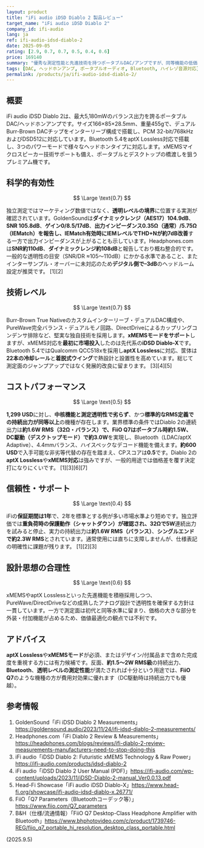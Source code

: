 ```yaml
---
layout: product
title: "iFi audio iDSD Diablo 2 製品レビュー"
target_name: "iFi audio iDSD Diablo 2"
company_id: ifi-audio
lang: ja
ref: ifi-audio-idsd-diablo-2
date: 2025-09-05
rating: [2.9, 0.7, 0.7, 0.5, 0.4, 0.6]
price: 169140
summary: "優秀な測定性能と先進技術を持つポータブルDAC/アンプですが、同等機能の低価格機が存在するためコストパフォーマンスは低く、電力仕様表記の不明瞭さも懸念点です。"
tags: [DAC, ヘッドホンアンプ, ポータブルオーディオ, Bluetooth, ハイレゾ音源対応]
permalink: /products/ja/ifi-audio-idsd-diablo-2/
---
```


## 概要

iFi audio iDSD Diablo 2は、最大5,180mWのバランス出力を誇るポータブルDAC/ヘッドホンアンプです。サイズ166×85×28.5mm、重量455gで、デュアルBurr-Brown DACチップをインターリーブ構成で搭載し、PCM 32-bit/768kHzおよびDSD512に対応しています。Bluetooth 5.4をaptX Lossless対応で搭載し、3つのパワーモードで様々なヘッドホンタイプに対応します。xMEMSマイクロスピーカー技術サポートも備え、ポータブルとデスクトップの橋渡しを狙うプレミアム機です。

## 科学的有効性

$$ \Large \text{0.7} $$

独立測定ではマーケティング数値ではなく、**透明レベルの境界**に位置する実測が確認されています。GoldenSoundは**ダイナミックレンジ（AES17）104.9dB**、**SNR 105.8dB**、**ゲイン0/8.5/17dB**、**出力インピーダンス0.35Ω（通常）/5.75Ω（IEMatch）**を報告し、IEMatch有効時に**IEMレベルでTHD+Nが約7dB改善**する一方で出力インピーダンスが上がることも示しています。Headphones.comは**SNR約110dB**、**ダイナミックレンジ約108dB**と報告しており概ね整合的です。一般的な透明性の目安（SNR/DR ≈105〜110dB）にかかる水準であること、またインターサンプル・オーバーに未対応のため**デジタル側で–3dB**のヘッドルーム設定が推奨です。 [1][2]

## 技術レベル

$$ \Large \text{0.7} $$

Burr-Brown True Nativeのカスタムインターリーブ・デュアルDAC構成や、PureWave完全バランス・デュアルモノ回路、DirectDriveによるカップリングコンデンサ排除など、堅実な独自技術を採用します。**xMEMSモードをサポート**しますが、xMEMS対応を**最初に市場投入**したのは先代系の**iDSD Diablo-X**です。Bluetooth 5.4ではQualcomm QCC518xを採用し**aptX Lossless**に対応、筐体は**22本の冷却レール**と**着脱式ウイング**で熱設計と設置性を高めています。総じて測定面のジャンプアップではなく発展的改良に留まります。 [3][4][5]

## コストパフォーマンス

$$ \Large \text{0.5} $$

**1,299 USD**に対し、**中核機能と測定透明性で劣らず**、かつ**標準的なRMS定義での持続出力が同等以上**の機種が存在します。業界標準の条件ではDiablo 2の連続出力は**約1.6W RMS（32Ω・バランス）**で、**FiiO Q7**は**ポータブル時約1.5W、DC駆動（デスクトップモード）で約3.0W**を実現し、Bluetooth（LDAC/aptX Adaptive）、4.4mmバランス、ハイスペックなデコード機能を備えます。**約600 USD**で入手可能な非劣等代替の存在を踏まえ、CPスコアは**0.5**です。Diablo 2の**aptX Lossless**や**xMEMS対応**は強みですが、一般的用途では価格差を覆す決定打になりにくいです。 [1][3][6][7]

## 信頼性・サポート

$$ \Large \text{0.4} $$

iFiの**保証期間は1年**で、2年を標準とする例が多い市場水準より短めです。独立評価では**重負荷時の保護動作（シャットダウン）**が確認され、32Ωで**5W**連続出力を試みると停止、実力の持続出力は**約1.6W RMS（バランス）**、**シングルエンドで約2.3W RMS**とされています。通常使用には直ちに支障しませんが、仕様表記の明確性に課題が残ります。 [1][2][3]

## 設計思想の合理性

$$ \Large \text{0.6} $$

xMEMSやaptX Losslessといった先進機能を積極採用しつつ、PureWave/DirectDriveなどの成熟したアナログ設計で透明性を確保する方針は一貫しています。一方で測定面は初代と同等水準に留まり、価格の大きな部分を外装・付加機能が占めるため、価値最適化の観点では不利です。

## アドバイス

**aptX Lossless**や**xMEMSモード**が必須、またはデザイン/付属品まで含めた完成度を重視する方には有力候補です。反面、**約1.5〜2W RMS級**の持続出力、**Bluetooth**、**透明レベルの測定性能**が満たされれば十分という用途では、**FiiO Q7**のような機種の方が費用対効果に優れます（DC駆動時は持続出力でも優越）。

## 参考情報

1. GoldenSound「iFi iDSD Diablo 2 Measurements」https://goldensound.audio/2023/11/24/ifi-idsd-diablo-2-measurements/  
2. Headphones.com「iFi Diablo 2 Review & Measurements」https://headphones.com/blogs/reviews/ifi-diablo-2-review-measurements-manufacturers-need-to-stop-doing-this  
3. iFi audio「iDSD Diablo 2: Futuristic xMEMS Technology & Raw Power」https://ifi-audio.com/products/idsd-diablo-2  
4. iFi audio「iDSD Diablo 2 User Manual (PDF)」https://ifi-audio.com/wp-content/uploads/2023/11/iDSD-Diablo-2-manual_Ver0.0.13.pdf  
5. Head-Fi Showcase「iFi audio iDSD Diablo-X」https://www.head-fi.org/showcase/ifi-audio-idsd-diablo-x.26771/  
6. FiiO「Q7 Parameters（Bluetoothコーデック等）」https://www.fiio.com/Q7_parameters  
7. B&H（仕様/流通情報）「FiiO Q7 Desktop-Class Headphone Amplifier with Bluetooth」https://www.bhphotovideo.com/c/product/1739746-REG/fiio_q7_portable_hi_resolution_desktop_class_portable.html  

(2025.9.5)
